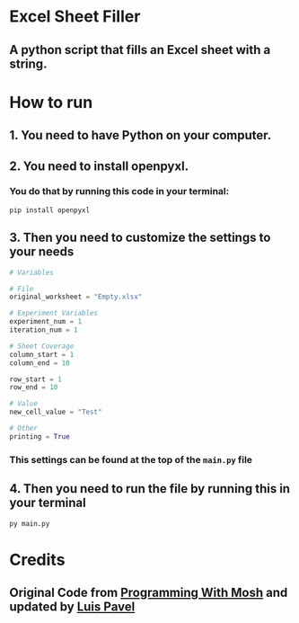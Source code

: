 # Excel Sheet Filler
## A python script that fills an Excel sheet with a string.

# How to run
## 1. You need to have Python on your computer.

## 2. You need to install **openpyxl**.
### You do that by running this code in your terminal:
```
pip install openpyxl
```

## 3. Then you need to customize the settings to your needs
```py
# Variables

# File
original_worksheet = "Empty.xlsx"

# Experiment Variables
experiment_num = 1
iteration_num = 1

# Sheet Coverage
column_start = 1
column_end = 10

row_start = 1
row_end = 10

# Value
new_cell_value = "Test"

# Other
printing = True
```
### This settings can be found at the top of the `main.py` file

## 4. Then you need to run the file by running this in your terminal
```py
py main.py
```

# Credits
## Original Code from [Programming With Mosh](https://www.youtube.com/watch?v=_uQrJ0TkZlc&t=14134s) and updated by [Luis Pavel](https://luispavel.web.app/)
